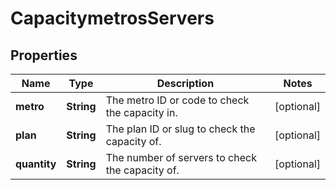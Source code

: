 
# CapacitymetrosServers

## Properties
Name | Type | Description | Notes
------------ | ------------- | ------------- | -------------
**metro** | **String** | The metro ID or code to check the capacity in. |  [optional]
**plan** | **String** | The plan ID or slug to check the capacity of. |  [optional]
**quantity** | **String** | The number of servers to check the capacity of. |  [optional]



